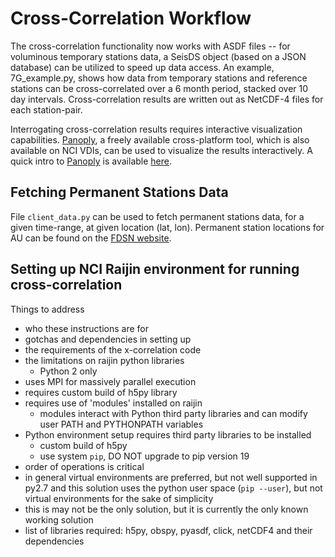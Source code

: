 # Cross-Correlation Workflow

The cross-correlation functionality now works with ASDF files -- for voluminous temporary stations data, a SeisDS object (based on a JSON database) can be utilized to speed up data access. An example, 7G_example.py, shows how data from temporary stations and reference stations can be cross-correlated over a 6 month period, stacked over 10 day intervals. Cross-correlation results are written out as NetCDF-4 files for each station-pair.

Interrogating cross-correlation results requires interactive visualization capabilities. [Panoply], a freely available cross-platform tool, which is also available on NCI VDIs, can be used to visualize the results interactively. A quick intro to [Panoply] is available [here].

## Fetching Permanent Stations Data

File `client_data.py` can be used to fetch permanent stations data, for a given time-range, at given location (lat, lon). Permanent station locations for AU can be found on the [FDSN website].

## Setting up NCI Raijin environment for running cross-correlation

Things to address
- who these instructions are for
- gotchas and dependencies in setting up
- the requirements of the x-correlation code
- the limitations on raijin python libraries
  - Python 2 only
- uses MPI for massively parallel execution
- requires custom build of h5py library
- requires use of 'modules' installed on raijin
  - modules interact with Python third party libraries and can modify user PATH and PYTHONPATH variables
- Python environment setup requires third party libraries to be installed
  - custom build of h5py
  - use system `pip`, DO NOT upgrade to pip version 19
- order of operations is critical
- in general virtual environments are preferred, but not well supported in py2.7 and this
  solution uses the python user space (`pip --user`), but not virtual environments for the
  sake of simplicity
- this is may not be the only solution, but it is currently the only known working solution
- list of libraries required: h5py, obspy, pyasdf, click, netCDF4 and their dependencies

[Panoply]:https://www.giss.nasa.gov/tools/panoply/
[here]:http://www.meteor.iastate.edu/classes/mt452/EdGCM/Documentation/EdGCM_Panoply.pdf
[FDSN website]:http://www.fdsn.org/networks/detail/AU/

